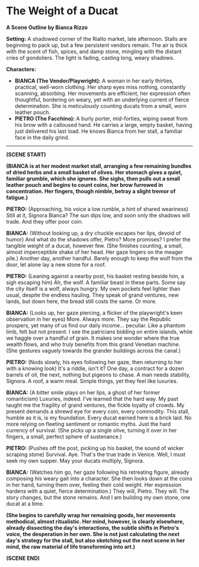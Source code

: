 # The Weight of a Ducat

**A Scene Outline by Bianca Rizzo**

**Setting:** A shadowed corner of the Rialto market, late afternoon. Stalls are beginning to pack up, but a few persistent vendors remain. The air is thick with the scent of fish, spices, and damp stone, mingling with the distant cries of gondoliers. The light is fading, casting long, weary shadows.

**Characters:**
*   **BIANCA (The Vendor/Playwright):** A woman in her early thirties, practical, well-worn clothing. Her sharp eyes miss nothing, constantly scanning, absorbing. Her movements are efficient, her expression often thoughtful, bordering on weary, yet with an underlying current of fierce determination. She is meticulously counting ducats from a small, worn leather pouch.
*   **PIETRO (The Facchino):** A burly porter, mid-forties, wiping sweat from his brow with a calloused hand. He carries a large, empty basket, having just delivered his last load. He knows Bianca from her stall, a familiar face in the daily grind.

---

**(SCENE START)**

**(BIANCA is at her modest market stall, arranging a few remaining bundles of dried herbs and a small basket of olives. Her stomach gives a quiet, familiar grumble, which she ignores. She sighs, then pulls out a small leather pouch and begins to count coins, her brow furrowed in concentration. Her fingers, though nimble, betray a slight tremor of fatigue.)**

**PIETRO:** (Approaching, his voice a low rumble, a hint of shared weariness) Still at it, Signora Bianca? The sun dips low, and soon only the shadows will trade. And they offer poor coin.

**BIANCA:** (Without looking up, a dry chuckle escapes her lips, devoid of humor) And what do the shadows offer, Pietro? More promises? I prefer the tangible weight of a ducat, however few. (She finishes counting, a small, almost imperceptible shake of her head. Her gaze lingers on the meager pile.) Another day, another handful. Barely enough to keep the wolf from the door, let alone lay a new stone for a roof.

**PIETRO:** (Leaning against a nearby post, his basket resting beside him, a sigh escaping him) Ah, the wolf. A familiar beast in these parts. Some say the city itself is a wolf, always hungry. My own pockets feel lighter than usual, despite the endless hauling. They speak of grand ventures, new lands, but down here, the bread still costs the same. Or more.

**BIANCA:** (Looks up, her gaze piercing, a flicker of the playwright's keen observation in her eyes) More. Always more. They say the Republic prospers, yet many of us find our daily income... peculiar. Like a phantom limb, felt but not present. I see the patricians bidding on entire islands, while we haggle over a handful of grain. It makes one wonder where the true wealth flows, and who truly benefits from this grand Venetian machine. (She gestures vaguely towards the grander buildings across the canal.)

**PIETRO:** (Nods slowly, his eyes following her gaze, then returning to her with a knowing look) It's a riddle, isn't it? One day, a contract for a dozen barrels of oil, the next, nothing but pigeons to chase. A man needs stability, Signora. A roof, a warm meal. Simple things, yet they feel like luxuries.

**BIANCA:** (A bitter smile plays on her lips, a ghost of her former romanticism) Luxuries, indeed. I've learned that the hard way. My past taught me the fragility of grand ventures, the fickle loyalty of crowds. My present demands a shrewd eye for every coin, every commodity. This stall, humble as it is, is my foundation. Every ducat earned here is a brick laid. No more relying on fleeting sentiment or romantic myths. Just the hard currency of survival. (She picks up a single olive, turning it over in her fingers, a small, perfect sphere of sustenance.)

**PIETRO:** (Pushes off the post, picking up his basket, the sound of wicker scraping stone) Survival. Aye. That's the true trade in Venice. Well, I must seek my own supper. May your ducats multiply, Signora.

**BIANCA:** (Watches him go, her gaze following his retreating figure, already composing his weary gait into a character. She then looks down at the coins in her hand, turning them over, feeling their cold weight. Her expression hardens with a quiet, fierce determination.) They will, Pietro. They will. The story changes, but the stone remains. And I am building my own stone, one ducat at a time.

**(She begins to carefully wrap her remaining goods, her movements methodical, almost ritualistic. Her mind, however, is clearly elsewhere, already dissecting the day's interactions, the subtle shifts in Pietro's voice, the desperation in her own. She is not just calculating the next day's strategy for the stall, but also sketching out the next scene in her mind, the raw material of life transforming into art.)**

**(SCENE END)**

